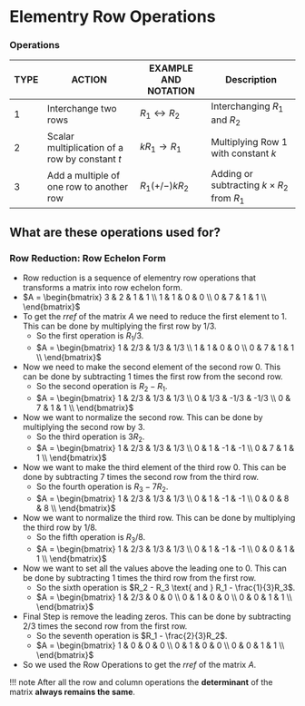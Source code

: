 # Elementry Row Operations

### Operations

| TYPE | ACTION                                         | EXAMPLE AND NOTATION      | Description                                     |
| ---- | ---------------------------------------------- | ------------------------- | ----------------------------------------------- |
| 1    | Interchange two rows                           | $R_1 \leftrightarrow R_2$ | Interchanging $R_1$ and $R_2$                   |
| 2    | Scalar multiplication of a row by constant $t$ | $kR_1 \rightarrow R_1$    | Multiplying Row 1 with constant $k$             |
| 3    | Add a multiple of one row to another row       | $R_1 (+/-) kR_2$          | Adding or subtracting $k \times R_2$ from $R_1$ |

## What are these operations used for?

### Row Reduction: Row Echelon Form

- Row reduction is a sequence of elementry row operations that transforms a matrix into row echelon form.
- $A = \begin{bmatrix}
      3 & 2 & 1 & 1 \\
      1 & 1 & 0 & 0 \\
      0 & 7 & 1 & 1 \\
      \end{bmatrix}$
- To get the $rref$ of the matrix $A$ we need to reduce the first element to $1$. This can be done by multiplying the first row by $1/3$.
  - So the first operation is $R_1/3$.
  - $A = \begin{bmatrix}
      1 & 2/3 & 1/3 & 1/3 \\
      1 & 1 & 0 & 0 \\
      0 & 7 & 1 & 1 \\
      \end{bmatrix}$
- Now we need to make the second element of the second row $0$. This can be done by subtracting $1$ times the first row from the second row.
  - So the second operation is $R_2 - R_1$.
  - $A = \begin{bmatrix}
      1 & 2/3 & 1/3 & 1/3 \\
      0 & 1/3 & -1/3 & -1/3 \\
      0 & 7 & 1 & 1 \\
      \end{bmatrix}$
- Now we want to normalize the second row. This can be done by multiplying the second row by $3$.
  - So the third operation is $3R_2$.
  - $A = \begin{bmatrix}
      1 & 2/3 & 1/3 & 1/3 \\
      0 & 1 & -1 & -1 \\
      0 & 7 & 1 & 1 \\
      \end{bmatrix}$
- Now we want to make the third element of the third row $0$. This can be done by subtracting $7$ times the second row from the third row.
  - So the fourth operation is $R_3 - 7R_2$.
  - $A = \begin{bmatrix}
      1 & 2/3 & 1/3 & 1/3 \\
      0 & 1 & -1 & -1 \\
      0 & 0 & 8 & 8 \\
      \end{bmatrix}$
- Now we want to normalize the third row. This can be done by multiplying the third row by $1/8$.
  - So the fifth operation is $R_3/8$.
  - $A = \begin{bmatrix}
      1 & 2/3 & 1/3 & 1/3 \\
      0 & 1 & -1 & -1 \\
      0 & 0 & 1 & 1 \\
      \end{bmatrix}$
- Now we want to set all the values above the leading one to $0$. This can be done by subtracting $1$ times the third row from the first row.
  - So the sixth operation is $R_2 - R_3 \text{ and } R_1 - \frac{1}{3}R_3$.
  - $A = \begin{bmatrix}
      1 & 2/3 & 0 & 0 \\
      0 & 1 & 0 & 0 \\
      0 & 0 & 1 & 1 \\
      \end{bmatrix}$
- Final Step is remove the leading zeros. This can be done by subtracting $2/3$ times the second row from the first row.
  - So the seventh operation is $R_1 - \frac{2}{3}R_2$.
  - $A = \begin{bmatrix}
      1 & 0 & 0 & 0 \\
      0 & 1 & 0 & 0 \\
      0 & 0 & 1 & 1 \\
      \end{bmatrix}$
- So we used the Row Operations to get the $rref$ of the matrix $A$.

!!! note 
    After all the row and column operations the **determinant** of the matrix **always remains the same**.
